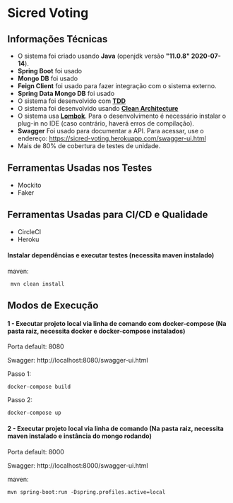 # Sicred Voting



## Informações Técnicas
* O sistema foi criado usando **Java** (openjdk versão **"11.0.8" 2020-07-14**).
* **Spring Boot** foi usado
* **Mongo DB** foi usado
* **Feign Client** foi usado para fazer integração com o sistema externo.
* **Spring Data Mongo DB** foi usado
* O sistema foi desenvolvido com **[TDD](https://pt.wikipedia.org/wiki/Test_Driven_Development)**
* O sistema foi desenvolvido usando **[Clean Architecture](https://stackoverflow.com/tags/clean-architecture/info)**
* O sistema usa **[Lombok](https://projectlombok.org/)**. Para o desenvolvimento é necessário instalar o plug-in no IDE (caso contrário, haverá erros de compilação).
* **Swagger** Foi usado para documentar a API. Para acessar, use o endereço: https://sicred-voting.herokuapp.com/swagger-ui.html
* Mais de 80% de cobertura de testes de unidade.

## Ferramentas Usadas nos Testes
* Mockito
* Faker


## Ferramentas Usadas para CI/CD e Qualidade
* CircleCI
* Heroku

#### Instalar dependências e executar testes (necessita maven instalado)

maven:

```
 mvn clean install
```

## Modos de Execução


#### 1 - Executar projeto local via linha de comando com docker-compose (Na pasta raiz, necessita docker e docker-compose instalados)

Porta default: 8080

Swagger: http://localhost:8080/swagger-ui.html

Passo 1:

```
docker-compose build
```

Passo 2:

```
docker-compose up 
```


#### 2 - Executar projeto local via linha de comando (Na pasta raiz, necessita maven instalado e instância do mongo rodando)

Porta default: 8000

Swagger: http://localhost:8000/swagger-ui.html


maven:

```
mvn spring-boot:run -Dspring.profiles.active=local
```




